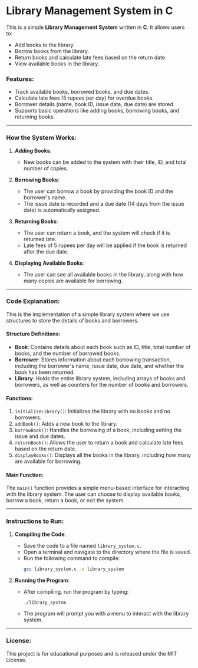 # Library Management System in C

This is a simple **Library Management System** written in **C**. It allows users to:
- Add books to the library.
- Borrow books from the library.
- Return books and calculate late fees based on the return date.
- View available books in the library.

### Features:
- Track available books, borrowed books, and due dates.
- Calculate late fees (5 rupees per day) for overdue books.
- Borrower details (name, book ID, issue date, due date) are stored.
- Supports basic operations like adding books, borrowing books, and returning books.

---

### **How the System Works:**

1. **Adding Books**: 
   - New books can be added to the system with their title, ID, and total number of copies.
   
2. **Borrowing Books**:
   - The user can borrow a book by providing the book ID and the borrower's name.
   - The issue date is recorded and a due date (14 days from the issue date) is automatically assigned.

3. **Returning Books**:
   - The user can return a book, and the system will check if it is returned late.
   - Late fees of 5 rupees per day will be applied if the book is returned after the due date.

4. **Displaying Available Books**:
   - The user can see all available books in the library, along with how many copies are available for borrowing.

---

### **Code Explanation**:

This is the implementation of a simple library system where we use structures to store the details of books and borrowers.

#### Structure Definitions:
- **Book**: Contains details about each book such as ID, title, total number of books, and the number of borrowed books.
- **Borrower**: Stores information about each borrowing transaction, including the borrower's name, issue date, due date, and whether the book has been returned.
- **Library**: Holds the entire library system, including arrays of books and borrowers, as well as counters for the number of books and borrowers.

#### Functions:
1. `initializeLibrary()`: Initializes the library with no books and no borrowers.
2. `addBook()`: Adds a new book to the library.
3. `borrowBook()`: Handles the borrowing of a book, including setting the issue and due dates.
4. `returnBook()`: Allows the user to return a book and calculate late fees based on the return date.
5. `displayBooks()`: Displays all the books in the library, including how many are available for borrowing.

#### Main Function:
The `main()` function provides a simple menu-based interface for interacting with the library system. The user can choose to display available books, borrow a book, return a book, or exit the system.

---

### **Instructions to Run:**

1. **Compiling the Code**:
   - Save the code to a file named `library_system.c`.
   - Open a terminal and navigate to the directory where the file is saved.
   - Run the following command to compile:
     ```bash
     gcc library_system.c -o library_system
     ```

2. **Running the Program**:
   - After compiling, run the program by typing:
     ```bash
     ./library_system
     ```
   - The program will prompt you with a menu to interact with the library system.

---

### **License**:
This project is for educational purposes and is released under the MIT License.